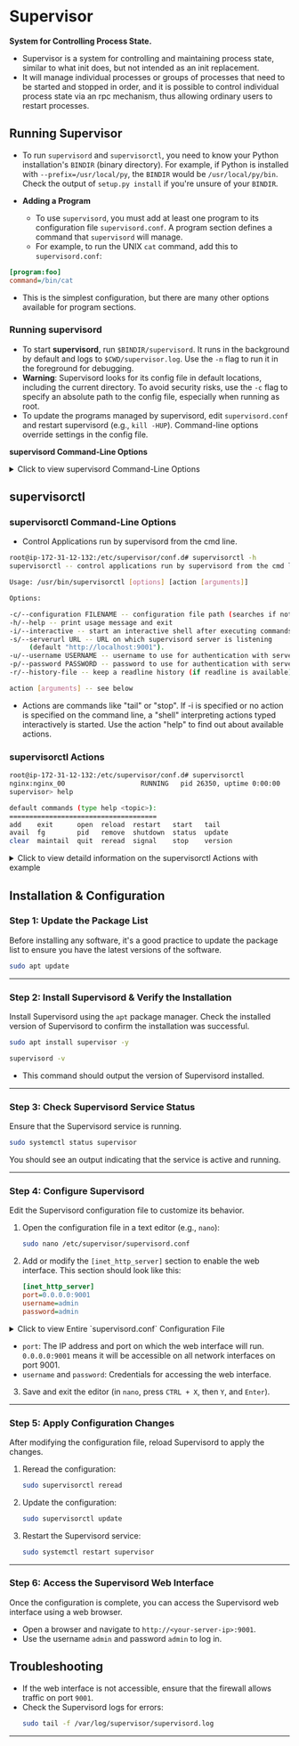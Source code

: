 # Supervisor
**System for Controlling Process State.**
- Supervisor is a system for controlling and maintaining process state, similar to what init does, but not intended as an init replacement.
- It will manage individual processes or groups of processes that need to be started and stopped in order, and it is possible to control individual process state via an rpc mechanism, thus allowing ordinary users to restart processes.

## Running Supervisor
- To run `supervisord` and `supervisorctl`, you need to know your Python installation's `BINDIR` (binary directory). For example, if Python is installed with `--prefix=/usr/local/py`, the `BINDIR` would be `/usr/local/py/bin`. Check the output of `setup.py install` if you're unsure of your `BINDIR`.

- **Adding a Program**
  - To use `supervisord`, you must add at least one program to its configuration file `supervisord.conf`. A program section defines a command that `supervisord` will manage.
  - For example, to run the UNIX `cat` command, add this to `supervisord.conf`:  
```ini
[program:foo]
command=/bin/cat
```  
- This is the simplest configuration, but there are many other options available for program sections.

### Running supervisord
- To start **supervisord**, run `$BINDIR/supervisord`. It runs in the background by default and logs to `$CWD/supervisor.log`. Use the `-n` flag to run it in the foreground for debugging.
- **Warning**: Supervisord looks for its config file in default locations, including the current directory. To avoid security risks, use the `-c` flag to specify an absolute path to the config file, especially when running as root.
- To update the programs managed by supervisord, edit `supervisord.conf` and restart supervisord (e.g., `kill -HUP`). Command-line options override settings in the config file.

**supervisord Command-Line Options**
<details>
     <summary>Click to view supervisord Command-Line Options</summary>

Here is the information presented in a more understandable table format:

| **Option**                  | **Description**                                                                                                      |
|-----------------------------|----------------------------------------------------------------------------------------------------------------------|
| `-c FILE`, `--configuration=FILE` | Path to the supervisord configuration file.                                                                         |
| `-n`, `--nodaemon`          | Run supervisord in the foreground (not as a daemon).                                                                |
| `-s`, `--silent`            | Suppress output to stdout.                                                                                          |
| `-h`, `--help`              | Display help for supervisord commands.                                                                              |
| `-u USER`, `--user=USER`    | UNIX username or numeric user ID. If supervisord is started as root, it will setuid to this user during startup.     |
| `-m OCTAL`, `--umask=OCTAL` | Octal number (e.g., `022`) representing the umask to be used by supervisord after startup.                           |
| `-d PATH`, `--directory=PATH` | When run as a daemon, supervisord will change to this directory before daemonizing.                                |
| `-l FILE`, `--logfile=FILE` | Path to the supervisord activity log file.                                                                          |
| `-y BYTES`, `--logfile_maxbytes=BYTES` | Maximum size of the activity log file before rotation. Supports suffixes like `MB` or `GB`.                        |
| `-z NUM`, `--logfile_backups=NUM` | Number of backup copies of the activity log to retain. Each backup will be of size `logfile_maxbytes`.             |
| `-e LEVEL`, `--loglevel=LEVEL` | Logging level for the activity log. Valid levels: `trace`, `debug`, `info`, `warn`, `error`, `critical`.           |
| `-j FILE`, `--pidfile=FILE` | Path to the file where supervisord will write its process ID (PID).                                                 |
| `-i STRING`, `--identifier=STRING` | Arbitrary string identifier for this instance of supervisord, exposed in client UIs.                              |
| `-q PATH`, `--childlogdir=PATH` | Path to a directory (must exist) where supervisord will write AUTO-mode child process logs.                        |
| `-k`, `--nocleanup`         | Prevent supervisord from cleaning up old AUTO process log files at startup.                                         |
| `-a NUM`, `--minfds=NUM`    | Minimum number of file descriptors required for supervisord to start successfully.                                  |
| `-t`, `--strip_ansi`        | Strip ANSI escape sequences from child process logs.                                                                |
| `-v`, `--version`           | Print the supervisord version number and exit.                                                                      |
| `--profile_options=LIST`    | Comma-separated profiling options. Runs supervisord under a profiler. Options: `cumulative`, `calls`, `callers`.   |
| `--minprocs=NUM`            | Minimum number of OS process slots required for supervisord to start successfully.                                  |

This table organizes the command-line options for `supervisord` in a clear and concise manner.
     
</details> 

## supervisorctl
### supervisorctl Command-Line Options
- Control Applications run by supervisord from the cmd line.
```sh
root@ip-172-31-12-132:/etc/supervisor/conf.d# supervisorctl -h
supervisorctl -- control applications run by supervisord from the cmd line.

Usage: /usr/bin/supervisorctl [options] [action [arguments]]

Options:

-c/--configuration FILENAME -- configuration file path (searches if not given)
-h/--help -- print usage message and exit
-i/--interactive -- start an interactive shell after executing commands
-s/--serverurl URL -- URL on which supervisord server is listening
     (default "http://localhost:9001").
-u/--username USERNAME -- username to use for authentication with server
-p/--password PASSWORD -- password to use for authentication with server
-r/--history-file -- keep a readline history (if readline is available)

action [arguments] -- see below
```
- Actions are commands like "tail" or "stop".  If -i is specified or no action is specified on the command line, a "shell" interpreting actions typed interactively is started.  Use the action "help" to find out about available actions.

### supervisorctl Actions
```bash
root@ip-172-31-12-132:/etc/supervisor/conf.d# supervisorctl
nginx:nginx_00                   RUNNING   pid 26350, uptime 0:00:00
supervisor> help

default commands (type help <topic>):
=====================================
add    exit      open  reload  restart   start   tail
avail  fg        pid   remove  shutdown  status  update
clear  maintail  quit  reread  signal    stop    version
```

<details>
     <summary>Click to view detaild information on the supervisorctl Actions with example</summary>

| **Command**  | **Description**                                                                 | **Example**                                      |
|--------------|---------------------------------------------------------------------------------|--------------------------------------------------|
| `add`        | Add a process/group to the supervisor control.                                   | `add nginx:nginx_00`                             |
| `exit`       | Exit the supervisorctl interactive shell.                                        | `exit`                                           |
| `open`       | Connect to a remote supervisor process.                                          | `open 172.31.12.132`                             |
| `reload`     | Restart the supervisor process and reload configurations.                        | `reload`                                         |
| `restart`    | Restart a specific process or group.                                             | `restart nginx:nginx_00`                         |
| `start`      | Start a specific process or group.                                               | `start nginx:nginx_00`                           |
| `tail`       | Display the log of a specific process.                                           | `tail nginx:nginx_00`                            |
| `avail`      | List all available programs/groups.                                              | `avail`                                          |
| `fg`         | Bring a process to the foreground (interactive mode).                            | `fg nginx:nginx_00`                              |
| `pid`        | Display the PID of a specific process.                                           | `pid nginx:nginx_00`                             |
| `remove`     | Remove a process/group from the supervisor control.                              | `remove nginx:nginx_00`                          |
| `shutdown`   | Shut down the supervisor process and all its child processes.                    | `shutdown`                                       |
| `status`     | Display the status of all processes/groups.                                      | `status`                                         |
| `update`     | Reload configurations and start/stop processes as necessary.                     | `update`                                         |
| `clear`      | Clear the log of a specific process.                                             | `clear nginx:nginx_00`                           |
| `maintail`   | Display the supervisor main log file.                                            | `maintail`                                       |
| `quit`       | Quit the supervisorctl interactive shell.                                        | `quit`                                           |
| `reread`     | Reload configuration files without restarting processes.                         | `reread`                                         |
| `signal`     | Send a signal to a specific process (e.g., STOP, KILL).                          | `signal TERM nginx:nginx_00`                     |
| `stop`       | Stop a specific process or group.                                                | `stop nginx:nginx_00`                            |
| `version`    | Display the version of the supervisor.                                           | `version`                                        |

This table provides a quick reference for supervisorctl commands and their usage.

</details>

## Installation & Configuration
### Step 1: Update the Package List
Before installing any software, it's a good practice to update the package list to ensure you have the latest versions of the software.

```bash
sudo apt update
```

---

### Step 2: Install Supervisord & Verify the Installation
Install Supervisord using the `apt` package manager. Check the installed version of Supervisord to confirm the installation was successful.

```bash
sudo apt install supervisor -y
```

```bash
supervisord -v
```
- This command should output the version of Supervisord installed.
---

### Step 3: Check Supervisord Service Status
Ensure that the Supervisord service is running.

```bash
sudo systemctl status supervisor
```

You should see an output indicating that the service is active and running.

---

### Step 4: Configure Supervisord
Edit the Supervisord configuration file to customize its behavior.

1. Open the configuration file in a text editor (e.g., `nano`):

   ```bash
   sudo nano /etc/supervisor/supervisord.conf
   ```

2. Add or modify the `[inet_http_server]` section to enable the web interface. This section should look like this:

   ```ini
   [inet_http_server]
   port=0.0.0.0:9001
   username=admin
   password=admin
   ```
<details>
   <Summary>Click to view Entire `supervisord.conf` Configuration File</Summary>

```bash
root@ip-172-31-12-132:/etc/supervisor# cat supervisord.conf
; supervisor config file

[unix_http_server]
file=/var/run/supervisor.sock   ; (the path to the socket file)
chmod=0700                       ; sockef file mode (default 0700)

[inet_http_server]
port=0.0.0.0:9001
username=mallick
password=mallick

[supervisord]
logfile=/var/log/supervisor/supervisord.log ; (main log file;default $CWD/supervisord.log)
pidfile=/var/run/supervisord.pid ; (supervisord pidfile;default supervisord.pid)
childlogdir=/var/log/supervisor            ; ('AUTO' child log dir, default $TEMP)

; the below section must remain in the config file for RPC
; (supervisorctl/web interface) to work, additional interfaces may be
; added by defining them in separate rpcinterface: sections
[rpcinterface:supervisor]
supervisor.rpcinterface_factory = supervisor.rpcinterface:make_main_rpcinterface

[supervisorctl]
serverurl=unix:///var/run/supervisor.sock ; use a unix:// URL  for a unix socket

; The [include] section can just contain the "files" setting.  This
; setting can list multiple files (separated by whitespace or
; newlines).  It can also contain wildcards.  The filenames are
; interpreted as relative to this file.  Included files *cannot*
; include files themselves.

[include]
files = /etc/supervisor/conf.d/*.conf
```

</details>

   - `port`: The IP address and port on which the web interface will run. `0.0.0.0:9001` means it will be accessible on all network interfaces on port 9001.
   - `username` and `password`: Credentials for accessing the web interface.

3. Save and exit the editor (in `nano`, press `CTRL + X`, then `Y`, and `Enter`).

---

### Step 5: Apply Configuration Changes
After modifying the configuration file, reload Supervisord to apply the changes.

1. Reread the configuration:

   ```bash
   sudo supervisorctl reread
   ```

2. Update the configuration:

   ```bash
   sudo supervisorctl update
   ```

3. Restart the Supervisord service:

   ```bash
   sudo systemctl restart supervisor
   ```

---

### Step 6: Access the Supervisord Web Interface
Once the configuration is complete, you can access the Supervisord web interface using a web browser.

- Open a browser and navigate to `http://<your-server-ip>:9001`.
- Use the username `admin` and password `admin` to log in.

## Troubleshooting
- If the web interface is not accessible, ensure that the firewall allows traffic on port `9001`.
- Check the Supervisord logs for errors:
  ```bash
  sudo tail -f /var/log/supervisor/supervisord.log
  ```

---


